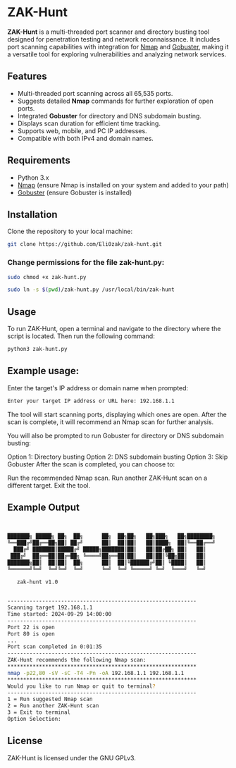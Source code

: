 # ZAK-Hunt

**ZAK-Hunt** is a multi-threaded port scanner and directory busting tool designed for penetration testing and network reconnaissance. It includes port scanning capabilities with integration for [Nmap](https://nmap.org/) and [Gobuster](https://github.com/OJ/gobuster), making it a versatile tool for exploring vulnerabilities and analyzing network services.

## Features

- Multi-threaded port scanning across all 65,535 ports.
- Suggests detailed **Nmap** commands for further exploration of open ports.
- Integrated **Gobuster** for directory and DNS subdomain busting.
- Displays scan duration for efficient time tracking.
- Supports web, mobile, and PC IP addresses.
- Compatible with both IPv4 and domain names.

## Requirements

- Python 3.x
- [Nmap](https://nmap.org/download.html) (ensure Nmap is installed on your system and added to your path)
- [Gobuster](https://github.com/OJ/gobuster) (ensure Gobuster is installed)

## Installation
   Clone the repository to your local machine:
   ```bash
   git clone https://github.com/Eli0zak/zak-hunt.git
```

### Change permissions for the file zak-hunt.py:

```1.bash
sudo chmod +x zak-hunt.py
```
```2.bash
sudo ln -s $(pwd)/zak-hunt.py /usr/local/bin/zak-hunt
```

## Usage
To run ZAK-Hunt, open a terminal and navigate to the directory where the script is located. Then run the following command:

```bash
python3 zak-hunt.py
```
## Example usage:
Enter the target's IP address or domain name when prompted:

```bash
Enter your target IP address or URL here: 192.168.1.1
```
The tool will start scanning ports, displaying which ones are open. After the scan is complete, it will recommend an Nmap scan for further analysis.

You will also be prompted to run Gobuster for directory or DNS subdomain busting:

Option 1: Directory busting
Option 2: DNS subdomain busting
Option 3: Skip Gobuster
After the scan is completed, you can choose to:

Run the recommended Nmap scan.
Run another ZAK-Hunt scan on a different target.
Exit the tool.

## Example Output
```bash

 
███████╗ █████╗ ██╗  ██╗      ██╗  ██╗██╗   ██╗███╗   ██╗████████╗
╚══███╔╝██╔══██╗██║ ██╔╝      ██║  ██║██║   ██║████╗  ██║╚══██╔══╝
  ███╔╝ ███████║█████╔╝ █████╗███████║██║   ██║██╔██╗ ██║   ██║   
 ███╔╝  ██╔══██║██╔═██╗ ╚════╝██╔══██║██║   ██║██║╚██╗██║   ██║   
███████╗██║  ██║██║  ██╗      ██║  ██║╚██████╔╝██║ ╚████║   ██║   
╚══════╝╚═╝  ╚═╝╚═╝  ╚═╝      ╚═╝  ╚═╝ ╚═════╝ ╚═╝  ╚═══╝   ╚═╝   
                                                                  
   zak-hunt v1.0


------------------------------------------------------------
Scanning target 192.168.1.1
Time started: 2024-09-29 14:00:00
------------------------------------------------------------
Port 22 is open
Port 80 is open
...
Port scan completed in 0:01:35
------------------------------------------------------------
ZAK-Hunt recommends the following Nmap scan:
************************************************************
nmap -p22,80 -sV -sC -T4 -Pn -oA 192.168.1.1 192.168.1.1
************************************************************
Would you like to run Nmap or quit to terminal?
------------------------------------------------------------
1 = Run suggested Nmap scan
2 = Run another ZAK-Hunt scan
3 = Exit to terminal
Option Selection:

```
## License


ZAK-Hunt is licensed under the GNU GPLv3.

